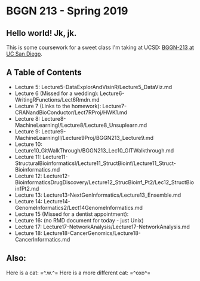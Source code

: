 # BGGN 213 - Spring 2019

## Hello world!  Jk, jk. 
This is some coursework for a sweet class I'm taking at UCSD: [BGGN-213 at UC San Diego](https://bioboot.github.io/bggn213_S19/).

## A Table of Contents
- Lecture 5: Lecture5-DataExplorAndVisinR/Lecture5_DataViz.md
- Lecture 6 (Missed for a wedding): Lecture6-WritingRFunctions/Lect6Rmdn.md
- Lecture 7 (Links to the homework): Lecture7-CRANandBioConductor/Lect7RProj/HWK1.md
- Lecture 8: Lecture8-MachineLearningI/Lecture8/Lecture8_Unsuplearn.md
- Lecture 9: Lecture9-MachineLearningII/Lecture9Proj/BGGN213_Lecture9.md
- Lecture 10: Lecture10_GitWalkThrough/BGGN213_Lec10_GITWalkthrough.md
- Lecture 11: Lecture11-StructuralBioinformaticsI/Lecture11_StructBioinf/Lecture11_Struct-Bioinformatics.md
- Lecture 12: Lecture12-BioinformaticsDrugDiscovery/Lecture12_StrucBioinf_Pt2/Lec12_StructBioinfPt2.md
- Lecture 13: Lecture13-NextGenInformatics/Lecture13_Ensemble.md
- Lecture 14: Lecture14-GenomeInformatics2/Lect14GenomeInformatics.md
- Lecture 15 (Missed for a dentist appointment):
- Lecture 16: (no RMD document for today - just Unix)
- Lecture 17: Lecture17-NetworkAnalysis/Lecture17-NetworkAnalysis.md
- Lecture 18: Lecture18-CancerGenomics/Lecture18-CancerInformatics.md

## Also: 
Here is a cat: =^.w.^=
Here is a more different cat: =^oxo^=
